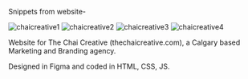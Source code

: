 Snippets from website- 

![chaicreative1](https://github.com/BhavanPahuja/TheChaiCreative-website/assets/47370026/28833c41-5b01-4a9f-b866-768791f5c02c)
![chaicreative2](https://github.com/BhavanPahuja/TheChaiCreative-website/assets/47370026/50455e91-4399-4733-a498-7a068d2a9e49)
![chaicreative3](https://github.com/BhavanPahuja/TheChaiCreative-website/assets/47370026/ff8f243d-e465-4e61-9baf-e74f04b9ef73)
![chaicreative4](https://github.com/BhavanPahuja/TheChaiCreative-website/assets/47370026/b34c0730-e942-45de-b04d-1311c5518e7e)

Website for The Chai Creative (thechaicreative.com), a Calgary based Marketing and Branding agency.

Designed in Figma and coded in HTML, CSS, JS.
